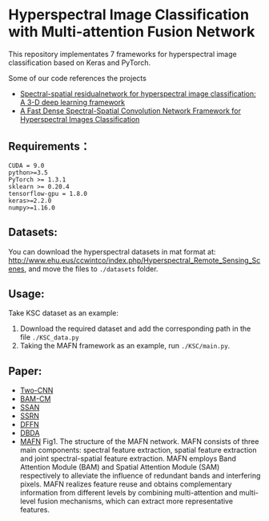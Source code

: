 # Hyperspectral Image Classification with Multi-attention Fusion Network

This repository implementates 7 frameworks for hyperspectral image classification based on Keras and PyTorch.

Some of our code references the projects
* [Spectral-spatial residualnetwork for hyperspectral image classification: A 3-D deep learning framework](https://github.com/zilongzhong/SSRN)
* [A Fast Dense Spectral-Spatial Convolution Network Framework for Hyperspectral Images Classification](https://github.com/shuguang-52/FDSSC.git) 

Requirements：
------- 
```
CUDA = 9.0
python>=3.5
PyTorch >= 1.3.1
sklearn >= 0.20.4
tensorflow-gpu = 1.8.0
keras>=2.2.0
numpy>=1.16.0
```

Datasets:
------- 
You can download the hyperspectral datasets in mat format at: http://www.ehu.eus/ccwintco/index.php/Hyperspectral_Remote_Sensing_Scenes, and move the files to `./datasets` folder.

Usage:
-------
Take KSC dataset as an example: 
1. Download the required dataset and add the corresponding path in the file `./KSC_data.py`
2. Taking the MAFN framework as an example, run `./KSC/main.py`. 

Paper:
------- 
* [Two-CNN](https://ieeexplore.ieee.org/document/7927776)
* [BAM-CM](https://arxiv.org/pdf/1906.04379.pdf)
* [SSAN](https://ieeexplore.ieee.org/document/8909379)
* [SSRN](https://ieeexplore.ieee.org/document/8061020)
* [DFFN](https://ieeexplore.ieee.org/document/8283837)
* [DBDA](https://www.researchgate.net/publication/339192574_Classification_of_Hyperspectral_Image_Based_on_Double-Branch_Dual-Attention_Mechanism_Network)
* [MAFN](Fig1.png)
Fig1. The structure of the MAFN network. MAFN consists of three main components: spectral feature extraction, spatial feature extraction and joint spectral-spatial feature extraction. MAFN employs Band Attention Module (BAM) and Spatial Attention Module (SAM) respectively to alleviate the influence of redundant bands and interfering pixels. MAFN realizes feature reuse and obtains complementary information from different levels by combining multi-attention and multi-level fusion mechanisms, which can extract more representative features.

